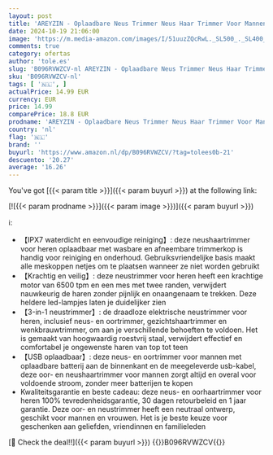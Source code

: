 ```yaml
---
layout: post
title: 'AREYZIN - Oplaadbare Neus Trimmer Neus Haar Trimmer Voor Mannen Oor en Neus Haar Trimmer Nasale Haar Trimmers Voor Mannen IPX7 Waterdichte Dual Edge Blades Gemakkelijk Reinigen'
date: 2024-10-19 21:06:00
image: 'https://m.media-amazon.com/images/I/51uuzZQcRwL._SL500_._SL400_.jpg'
comments: true
category: ofertas
author: 'tole.es'
slug: 'B096RVWZCV-nl AREYZIN - Oplaadbare Neus Trimmer Neus Haar Trimmer Voor...'
sku: 'B096RVWZCV-nl'
tags: [ '🇳🇱', ]
actualPrice: 14.99 EUR
currency: EUR
price: 14.99
comparePrice: 18.8 EUR
prodname: 'AREYZIN - Oplaadbare Neus Trimmer Neus Haar Trimmer Voor Mannen Oor en Neus Haar Trimmer Nasale Haar Trimmers Voor Mannen IPX7 Waterdichte Dual Edge Blades Gemakkelijk Reinigen'
country: 'nl'
flag: '🇳🇱'
brand: ''
buyurl: 'https://www.amazon.nl/dp/B096RVWZCV/?tag=tolees0b-21'
descuento: '20.27'
average: '16.26'
---
```


You've got [{{< param title >}}]({{< param buyurl >}}) at the following link:

[![{{< param prodname >}}]({{< param image >}})]({{< param buyurl >}})

ℹ️:

- 【IPX7 waterdicht en eenvoudige reiniging】: deze neushaartrimmer voor heren oplaadbaar met wasbare en afneembare trimmerkop is handig voor reiniging en onderhoud. Gebruiksvriendelijke basis maakt alle meskoppen netjes om te plaatsen wanneer ze niet worden gebruikt
- 【Krachtig en veilig】: deze neustrimmer voor heren heeft een krachtige motor van 6500 tpm en een mes met twee randen, verwijdert nauwkeurig de haren zonder pijnlijk en onaangenaam te trekken. Deze heldere led-lampjes laten je duidelijker zien
- 【3-in-1 neustrimmer】: de draadloze elektrische neustrimmer voor heren, inclusief neus- en oortrimmer, gezichtshaartrimmer en wenkbrauwtrimmer, om aan je verschillende behoeften te voldoen. Het is gemaakt van hoogwaardig roestvrij staal, verwijdert effectief en comfortabel je ongewenste haren van top tot teen
- 【USB oplaadbaar】: deze neus- en oortrimmer voor mannen met oplaadbare batterij aan de binnenkant en de meegeleverde usb-kabel, deze oor- en neushaartrimmer voor mannen zorgt altijd en overal voor voldoende stroom, zonder meer batterijen te kopen
- Kwaliteitsgarantie en beste cadeau: deze neus- en oorhaartrimmer voor heren 100% tevredenheidsgarantie, 30 dagen retourbeleid en 1 jaar garantie. Deze oor- en neustrimmer heeft een neutraal ontwerp, geschikt voor mannen en vrouwen. Het is je beste keuze voor geschenken aan geliefden, vriendinnen en familieleden

[🛒 Check the deal!!]({{< param buyurl >}})
{{<world>}}B096RVWZCV{{</world>}}
